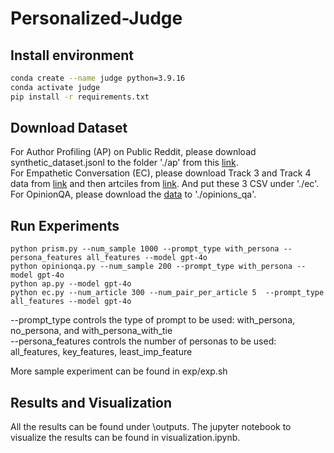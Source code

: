 # Personalized-Judge

## Install environment
```bash
conda create --name judge python=3.9.16
conda activate judge
pip install -r requirements.txt
```

## Download Dataset
For Author Profiling (AP) on Public Reddit, please download synthetic_dataset.jsonl to the folder './ap' from this [link](https://github.com/eth-sri/llmprivacy/tree/main/data/synthetic). \
For Empathetic Conversation (EC), please download Track 3 and Track 4 data from [link](https://codalab.lisn.upsaclay.fr/competitions/18810#learn_the_details-datasets) and then artciles from [link](https://drive.google.com/file/d/1A-7XiLxqOiibZtyDzTkHejsCtnt55atZ/view). And put these 3 CSV under './ec'. \
For OpinionQA, please download the [data](https://worksheets.codalab.org/worksheets/0x6fb693719477478aac73fc07db333f69) to './opinions_qa'. 

## Run Experiments
```
python prism.py --num_sample 1000 --prompt_type with_persona --persona_features all_features --model gpt-4o
python opinionqa.py --num_sample 200 --prompt_type with_persona --model gpt-4o
python ap.py --model gpt-4o
python ec.py --num_article 300 --num_pair_per_article 5  --prompt_type all_features --model gpt-4o
```
--prompt_type controls the type of prompt to be used: with_persona, no_persona, and with_persona_with_tie\
--persona_features controls the number of personas to be used: all_features, key_features, least_imp_feature

More sample experiment can be found in exp/exp.sh

## Results and Visualization
All the results can be found under \outputs. The jupyter notebook to visualize the results can be found in visualization.ipynb.
